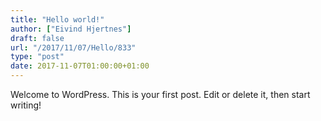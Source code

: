 ```yaml
---
title: "Hello world!"
author: ["Eivind Hjertnes"]
draft: false
url: "/2017/11/07/Hello/833"
type: "post"
date: 2017-11-07T01:00:00+01:00
---
```


Welcome to WordPress. This is your first post. Edit or delete it, then
start writing!
